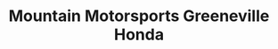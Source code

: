 ---
title: "Mountain Motorsports Greeneville Honda"
url: /greeneville/mountain-motorsports-greeneville-honda/
shop: motorcycle
---